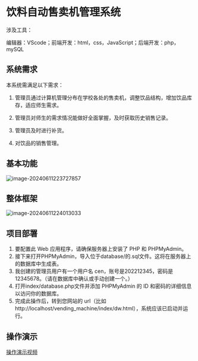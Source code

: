 # 饮料自动售卖机管理系统

涉及工具：

编辑器：VScode；前端开发：html，css，JavaScript；后端开发：php，mySQL

## 系统需求

本系统需满足以下需求：

1. 管理员通过计算机管理分布在学校各处的售卖机，调整饮品结构，增加饮品库存，适应师生需求。

2. 管理员对师生的需求情况能做好全面掌握，及时获取历史销售记录。

3. 管理员及时进行补货。

4. 对饮品的销售管理。

## 基本功能

![image-20240611223727857](D:/newsoft/Typora/resources/Docs/vending)

## 整体框架

![image-20240611224013033](D:/newsoft/Typora/resources/Docs/frame)

## 项目部署

1. 要配置此 Web 应用程序，请确保服务器上安装了 PHP 和 PHPMyAdmin。
2. 接下来打开PHPMyAdmin，导入位于database/的.sql文件。这将在服务器上的数据库中生成表。
3. 我创建的管理员用户有一个用户名 cen，账号是202212345，密码是 12345678。（请在数据库中确认或手动创建一个。）
4. 打开index/database.php文件并添加 PHPMyAdmin 的 ID 和密码的详细信息以访问你的数据库。
5. 完成此操作后，转到您网站的 url（比如http://localhost/vending_machine/index/dw.html），系统应该已启动并运行。

## 操作演示

[操作演示视频](https://github.com/liucenlu/vending_machine/blob/main/%E6%93%8D%E4%BD%9C%E6%BC%94%E7%A4%BA.mp4)